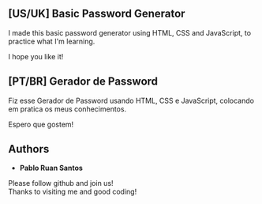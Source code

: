 ## [US/UK] Basic Password Generator 

I made this basic password generator using HTML, CSS and JavaScript, to practice what I'm learning.</br>

I hope you like it!<br>


## [PT/BR] Gerador de Password

Fiz esse Gerador de Password usando HTML, CSS e JavaScript, colocando em pratica os meus conhecimentos.</br> 

Espero que gostem!<br>


## Authors

* **Pablo Ruan Santos** 

Please follow github and join us!</br>
Thanks to visiting me and good coding!
